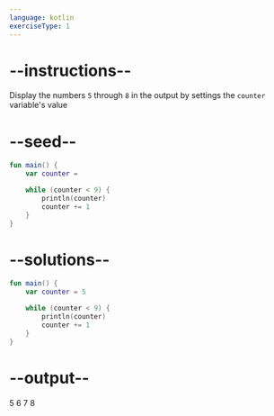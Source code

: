 ```yaml
---
language: kotlin
exerciseType: 1
---
```


# --instructions--

Display the numbers `5` through `8` in the output by settings the `counter` variable's value

# --seed--

```kotlin
fun main() {
    var counter =

    while (counter < 9) {
        println(counter)
        counter += 1
    }
}
```

# --solutions--

```kotlin
fun main() {
    var counter = 5

    while (counter < 9) {
        println(counter)
        counter += 1
    }
}
```

# --output--

5
6
7
8
